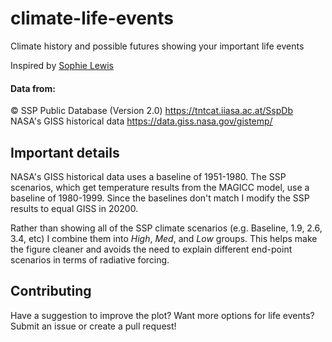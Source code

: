 # climate-life-events
Climate history and possible futures showing your important life events

Inspired by [Sophie Lewis](https://twitter.com/aviandelights/status/870485031973658624)

#### Data from:

© SSP Public Database (Version 2.0) https://tntcat.iiasa.ac.at/SspDb  
NASA's GISS historical data https://data.giss.nasa.gov/gistemp/

## Important details

NASA's GISS historical data uses a baseline of 1951-1980. The SSP scenarios, which get temperature results from the MAGICC model, use a baseline of 1980-1999. Since the baselines don't match I modify the SSP results to equal GISS in 20200.

Rather than showing all of the SSP climate scenarios (e.g. Baseline, 1.9, 2.6, 3.4, etc) I combine them into *High*, *Med*, and *Low* groups. This helps make the figure cleaner and avoids the need to explain different end-point scenarios in terms of radiative forcing.

## Contributing

Have a suggestion to improve the plot? Want more options for life events? Submit an issue or create a pull request!
